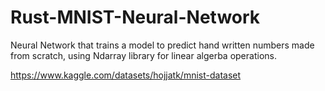 # Rust-MNIST-Neural-Network
Neural Network that trains a model to predict hand written numbers made from scratch, using Ndarray library for linear algerba operations.

https://www.kaggle.com/datasets/hojjatk/mnist-dataset
